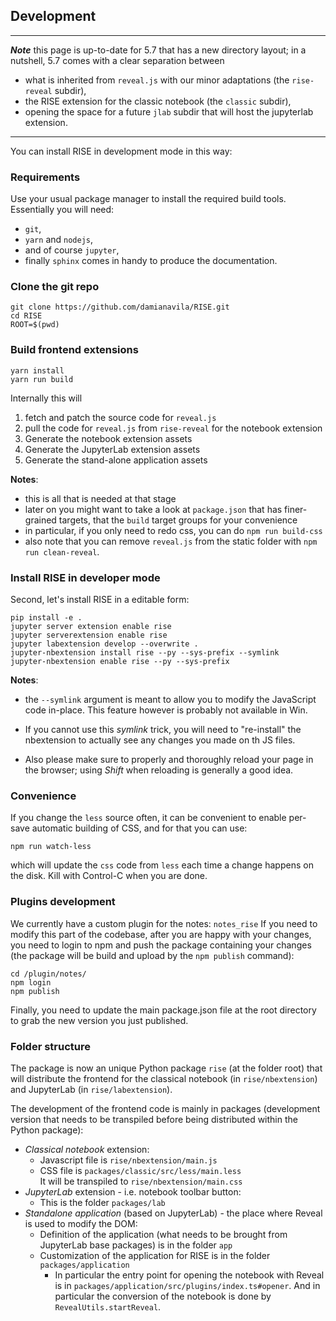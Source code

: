 ## Development

---

**_Note_** this page is up-to-date for 5.7 that has a new directory layout;
in a nutshell, 5.7 comes with a clear separation between

- what is inherited from `reveal.js` with our minor adaptations (the `rise-reveal` subdir),
- the RISE extension for the classic notebook (the `classic` subdir),
- opening the space for a future `jlab` subdir that will host the jupyterlab extension.

---

You can install RISE in development mode in this way:

### Requirements

Use your usual package manager to install the required build tools.
Essentially you will need:

- `git`,
- `yarn` and `nodejs`,
- and of course `jupyter`,
- finally `sphinx` comes in handy to produce the documentation.

### Clone the git repo

    git clone https://github.com/damianavila/RISE.git
    cd RISE
    ROOT=$(pwd)

### Build frontend extensions

    yarn install
    yarn run build

Internally this will

1. fetch and patch the source code for `reveal.js`
2. pull the code for `reveal.js` from `rise-reveal` for the notebook extension
3. Generate the notebook extension assets
4. Generate the JupyterLab extension assets
5. Generate the stand-alone application assets

**Notes**:

- this is all that is needed at that stage
- later on you might want to take a look at `package.json` that has finer-grained targets,
  that the `build` target groups for your convenience
- in particular, if you only need to redo css, you can do `npm run build-css`
- also note that you can remove `reveal.js` from the static folder with `npm run clean-reveal`.

### Install RISE in developer mode

Second, let's install RISE in a editable form:

    pip install -e .
    jupyter server extension enable rise
    jupyter serverextension enable rise
    jupyter labextension develop --overwrite .
    jupyter-nbextension install rise --py --sys-prefix --symlink
    jupyter-nbextension enable rise --py --sys-prefix

**Notes**:

- the `--symlink` argument is meant to allow you to modify the
  JavaScript code in-place. This feature however is probably not available in Win.

- If you cannot use this _symlink_ trick, you will need to
  "re-install" the nbextension to actually see any changes you made on th JS files.

- Also please make sure to properly and thoroughly reload your page in the browser;
  using _Shift_ when reloading is generally a good idea.

### Convenience

If you change the `less` source often, it can be convenient to enable
per-save automatic building of CSS, and for that you can use:

    npm run watch-less

which will update the `css` code from `less` each time a change
happens on the disk. Kill with Control-C when you are done.

### Plugins development

We currently have a custom plugin for the notes: `notes_rise`
If you need to modify this part of the codebase, after you are happy with your changes, you need to login to npm and push the package containing your changes (the package will be build and upload by the `npm publish` command):

```
cd /plugin/notes/
npm login
npm publish
```

Finally, you need to update the main package.json file at the root directory to grab the new version you just published.

### Folder structure

The package is now an unique Python package `rise` (at the folder root) that will distribute the frontend for the
classical notebook (in `rise/nbextension`) and JupyterLab (in `rise/labextension`).

The development of the frontend code is mainly in packages (development version that needs to be transpiled before
being distributed within the Python package):

- _Classical notebook_ extension:
  - Javascript file is `rise/nbextension/main.js`
  - CSS file is `packages/classic/src/less/main.less`  
    It will be transpiled to `rise/nbextension/main.css`
- _JupyterLab_ extension - i.e. notebook toolbar button:
  - This is the folder `packages/lab`
- _Standalone application_ (based on JupyterLab) - the place where Reveal is used to modify the DOM:
  - Definition of the application (what needs to be brought from JupyterLab base packages) is in the folder `app`
  - Customization of the application for RISE is in the folder `packages/application`
    - In particular the entry point for opening the notebook with Reveal is in `packages/application/src/plugins/index.ts#opener`. And in particular the conversion of the notebook is done by `RevealUtils.startReveal`.
